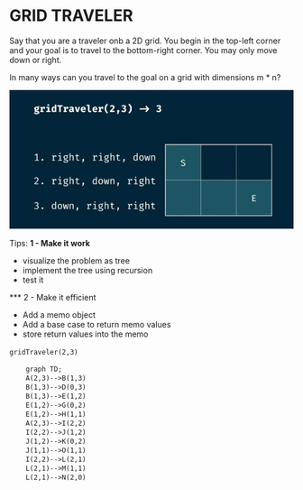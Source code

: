 # GRID TRAVELER

Say that you are a traveler onb a 2D grid. You begin in the top-left corner and your goal is to travel to the bottom-right corner. You may only move down or right.

In many ways can you travel to the goal on a grid with dimensions m \* n?

![Alt text](../../assets/gridTraveler.png)

Tips:
**1 - Make it work**

- visualize the problem as tree
- implement the tree using recursion
- test it

\*\*\* 2 - Make it efficient

- Add a memo object
- Add a base case to return memo values
- store return values into the memo

`gridTraveler(2,3)`

```mermaid
    graph TD;
    A(2,3)-->B(1,3)
    B(1,3)-->D(0,3)
    B(1,3)-->E(1,2)
    E(1,2)-->G(0,2)
    E(1,2)-->H(1,1)
    A(2,3)-->I(2,2)
    I(2,2)-->J(1,2)
    J(1,2)-->K(0,2)
    J(1,1)-->O(1,1)
    I(2,2)-->L(2,1)
    L(2,1)-->M(1,1)
    L(2,1)-->N(2,0)
```
